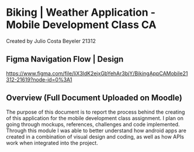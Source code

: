 # Biking | Weather Application - Mobile Development Class CA

Created by Julio Costa Beyeler 21312

## Figma Navigation Flow | Design

https://www.figma.com/file/liX3ldK2ejxGbYehAr3bjY/BikingAppCAMobile21312-21619?node-id=0%3A1

## Overview (Full Document Uploaded on Moodle)

The purpose of this document is to report the process behind the creating of this application for the mobile development class assignment.
I plan on going through mockups, references, challenges and code implemented. Through this module I was able to better understand how android 
apps are created in a combination of visual design and coding, as well as how APIs work when integrated into the project.

